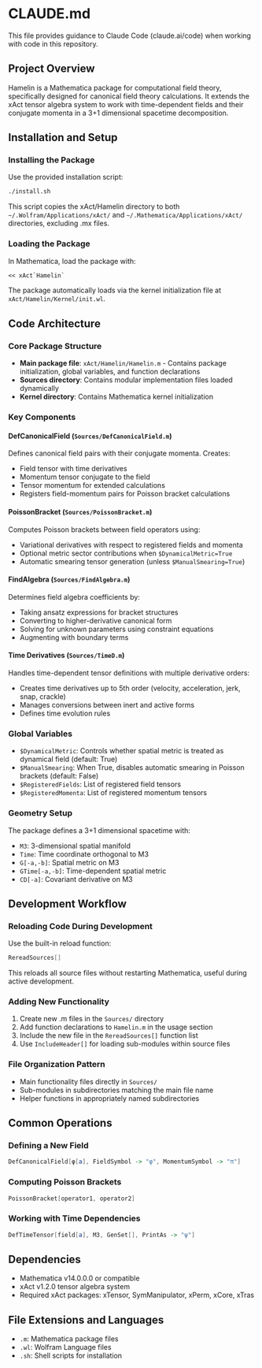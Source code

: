 # CLAUDE.md

This file provides guidance to Claude Code (claude.ai/code) when working with code in this repository.

## Project Overview

Hamelin is a Mathematica package for computational field theory, specifically designed for canonical field theory calculations. It extends the xAct tensor algebra system to work with time-dependent fields and their conjugate momenta in a 3+1 dimensional spacetime decomposition.

## Installation and Setup

### Installing the Package
Use the provided installation script:
```bash
./install.sh
```

This script copies the xAct/Hamelin directory to both `~/.Wolfram/Applications/xAct/` and `~/.Mathematica/Applications/xAct/` directories, excluding .mx files.

### Loading the Package
In Mathematica, load the package with:
```mathematica
<< xAct`Hamelin`
```

The package automatically loads via the kernel initialization file at `xAct/Hamelin/Kernel/init.wl`.

## Code Architecture

### Core Package Structure
- **Main package file**: `xAct/Hamelin/Hamelin.m` - Contains package initialization, global variables, and function declarations
- **Sources directory**: Contains modular implementation files loaded dynamically
- **Kernel directory**: Contains Mathematica kernel initialization

### Key Components

#### DefCanonicalField (`Sources/DefCanonicalField.m`)
Defines canonical field pairs with their conjugate momenta. Creates:
- Field tensor with time derivatives
- Momentum tensor conjugate to the field
- Tensor momentum for extended calculations
- Registers field-momentum pairs for Poisson bracket calculations

#### PoissonBracket (`Sources/PoissonBracket.m`)
Computes Poisson brackets between field operators using:
- Variational derivatives with respect to registered fields and momenta
- Optional metric sector contributions when `$DynamicalMetric=True`
- Automatic smearing tensor generation (unless `$ManualSmearing=True`)

#### FindAlgebra (`Sources/FindAlgebra.m`)
Determines field algebra coefficients by:
- Taking ansatz expressions for bracket structures
- Converting to higher-derivative canonical form
- Solving for unknown parameters using constraint equations
- Augmenting with boundary terms

#### Time Derivatives (`Sources/TimeD.m`)
Handles time-dependent tensor definitions with multiple derivative orders:
- Creates time derivatives up to 5th order (velocity, acceleration, jerk, snap, crackle)
- Manages conversions between inert and active forms
- Defines time evolution rules

### Global Variables
- `$DynamicalMetric`: Controls whether spatial metric is treated as dynamical field (default: True)
- `$ManualSmearing`: When True, disables automatic smearing in Poisson brackets (default: False)
- `$RegisteredFields`: List of registered field tensors
- `$RegisteredMomenta`: List of registered momentum tensors

### Geometry Setup
The package defines a 3+1 dimensional spacetime with:
- `M3`: 3-dimensional spatial manifold
- `Time`: Time coordinate orthogonal to M3
- `G[-a,-b]`: Spatial metric on M3
- `GTime[-a,-b]`: Time-dependent spatial metric
- `CD[-a]`: Covariant derivative on M3

## Development Workflow

### Reloading Code During Development
Use the built-in reload function:
```mathematica
RereadSources[]
```

This reloads all source files without restarting Mathematica, useful during active development.

### Adding New Functionality
1. Create new .m files in the `Sources/` directory
2. Add function declarations to `Hamelin.m` in the usage section
3. Include the new file in the `RereadSources[]` function list
4. Use `IncludeHeader[]` for loading sub-modules within source files

### File Organization Pattern
- Main functionality files directly in `Sources/`
- Sub-modules in subdirectories matching the main file name
- Helper functions in appropriately named subdirectories

## Common Operations

### Defining a New Field
```mathematica
DefCanonicalField[φ[a], FieldSymbol -> "φ", MomentumSymbol -> "π"]
```

### Computing Poisson Brackets
```mathematica
PoissonBracket[operator1, operator2]
```

### Working with Time Dependencies
```mathematica
DefTimeTensor[field[a], M3, GenSet[], PrintAs -> "ψ"]
```

## Dependencies

- Mathematica v14.0.0.0 or compatible
- xAct v1.2.0 tensor algebra system
- Required xAct packages: xTensor, SymManipulator, xPerm, xCore, xTras

## File Extensions and Languages
- `.m`: Mathematica package files
- `.wl`: Wolfram Language files
- `.sh`: Shell scripts for installation